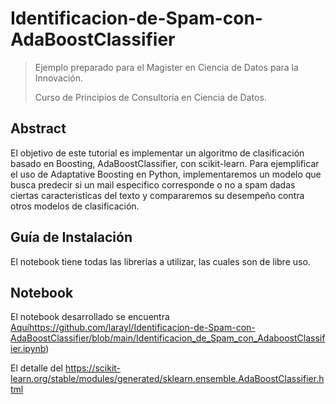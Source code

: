 # Identificacion-de-Spam-con-AdaBoostClassifier

> Ejemplo preparado para el Magister en Ciencia de Datos para la Innovación.
>
> Curso de Principios de Consultoría en Ciencia de Datos.


## Abstract

El objetivo de este tutorial es implementar un algoritmo de clasificación basado en Boosting, AdaBoostClassifier, con scikit-learn. 
Para ejemplificar el uso de Adaptative Boosting en Python, implementaremos un modelo que busca predecir si un mail especifico corresponde o no a spam dadas ciertas caracteristicas del texto y compararemos su desempeño contra otros modelos de clasificación.

## Guía de Instalación

El notebook tiene todas las librerías a utilizar, las cuales son de libre uso. 

## Notebook

El notebook desarrollado se encuentra [Aquí](https://github.com/larayl/Identificacion-de-Spam-con-AdaBoostClassifier/blob/main/Identificacion_de_Spam_con_AdaboostClassifier.ipynb)https://github.com/larayl/Identificacion-de-Spam-con-AdaBoostClassifier/blob/main/Identificacion_de_Spam_con_AdaboostClassifier.ipynb)

El detalle del https://scikit-learn.org/stable/modules/generated/sklearn.ensemble.AdaBoostClassifier.html
